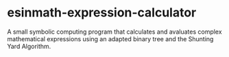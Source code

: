 # esinmath-expression-calculator
A small symbolic computing program that calculates and avaluates complex mathematical expressions using an adapted binary tree and the Shunting Yard Algorithm.

